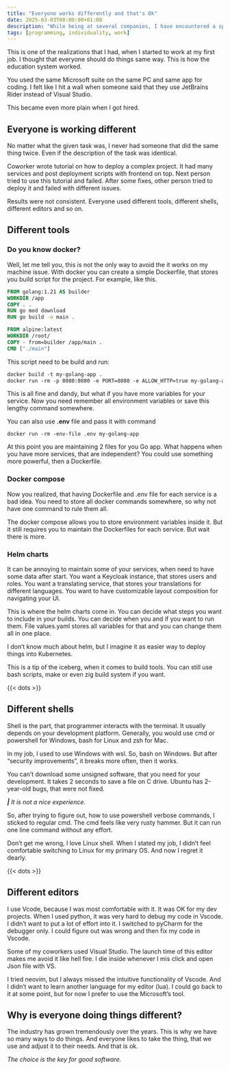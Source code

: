 ```yaml
---
title: "Everyone works differently and that's Ok"
date: 2025-03-03T00:00:00+01:00
description: "While being at several companies, I have encountered a special thing. Everyone work differently, because every person is unique"
tags: [programming, individuality, work]
---
```

This is one of the realizations that I had, when I started to work at my first job. I thought that everyone should do things same way. This is how the education system worked.

You used the same Microsoft suite on the same PC and same app for coding. I felt like I hit a wall when someone said that they use JetBrains Rider instead of Visual Studio.

This became even more plain when I got hired.

## Everyone is working different
No matter what the given task was, I never had someone that did the same thing twice. Even if the description of the task was identical.

Coworker wrote tutorial on how to deploy a complex project. It had many services and post deployment scripts with frontend on top. Next person tried to use this tutorial and failed. After some fixes, other person tried to deploy it and failed with different issues.

Results were not consistent. Everyone used different tools, different shells, different editors and so on.

## Different tools
### Do you know docker?
Well, let me tell you, this is not the only way to avoid the it works on my machine issue. With docker you can create a simple Dockerfile, that stores you build script for the project. For example, like this.

```dockerfile
FROM golang:1.21 AS builder
WORKDIR /app 
COPY . . 
RUN go mod download 
RUN go build -o main . 

FROM alpine:latest 
WORKDIR /root/ 
COPY - from=builder /app/main . 
CMD ["./main"]
```

This script need to be build and run:

```dockerfile
docker build -t my-golang-app .
docker run -rm -p 8080:8080 -e PORT=8080 -e ALLOW_HTTP=true my-golang-app
```

This is all fine and dandy, but what if you have more variables for your service. Now you need remember all environment variables or save this lengthy command somewhere.

You can also use **.env** file and pass it with command

```shell
docker run -rm -env-file .env my-golang-app
```

At this point you are maintaining 2 files for you Go app. What happens when you have more services, that are independent? You could use something more powerful, then a Dockerfile.

### Docker compose
Now you realized, that having Dockerfile and .env file for each service is a bad idea. You need to store all docker commands somewhere, so why not have one command to rule them all.

The docker compose allows you to store environment variables inside it. But it still requires you to maintain the Dockerfiles for each service. But wait there is more.

### Helm charts
It can be annoying to maintain some of your services, when need to have some data after start. You want a Keycloak instance, that stores users and roles. You want a translating service, that stores your translations for different languages. You want to have customizable layout composition for navigating your UI.

This is where the helm charts come in. You can decide what steps you want to include in your builds. You can decide when you and if you want to run them. File values.yaml stores all variables for that and you can change them all in one place.

I don’t know much about helm, but I imagine it as easier way to deploy things into Kubernetes.

This is a tip of the iceberg, when it comes to build tools. You can still use bash scripts, make or even zig build system if you want.

{{< dots >}}

## Different shells
Shell is the part, that programmer interacts with the terminal. It usually depends on your development platform. Generally, you would use cmd or powershell for Windows, bash for Linux and zsh for Mac.

In my job, I used to use Windows with wsl. So, bash on Windows. But after “security improvements”, it breaks more often, then it works.

You can’t download some unsigned software, that you need for your development. It takes 2 seconds to save a file on C drive. Ubuntu has 2-year-old bugs, that were not fixed.

_**|** It is not a nice experience._

So, after trying to figure out, how to use powershell verbose commands, I sticked to regular cmd. The cmd feels like very rusty hammer. But it can run one line command without any effort.

Don’t get me wrong, I love Linux shell. When I stated my job, I didn’t feel comfortable switching to Linux for my primary OS. And now I regret it dearly.

{{< dots >}}

## Different editors
I use Vcode, because I was most comfortable with it. It was OK for my dev projects. When I used python, it was very hard to debug my code in Vscode. I didn’t want to put a lot of effort into it. I switched to pyCharm for the debugger only. I could figure out was wrong and then fix my code in Vscode.

Some of my coworkers used Visual Studio. The launch time of this editor makes me avoid it like hell fire. I die inside whenever I mis click and open Json file with VS.

I tried neovim, but I always missed the intuitive functionality of Vscode. And I didn’t want to learn another language for my editor (lua). I could go back to it at some point, but for now I prefer to use the Microsoft’s tool.

## Why is everyone doing things different?

The industry has grown tremendously over the years. This is why we have so many ways to do things. And everyone likes to take the thing, that we use and adjust it to their needs. And that is ok.

_The choice is the key for good software._
